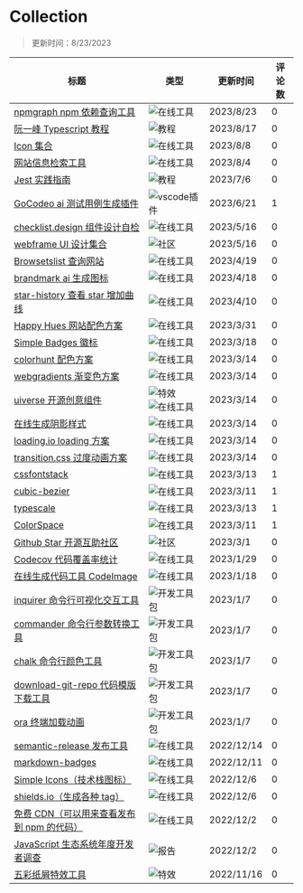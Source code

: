 # Collection

> 更新时间：8/23/2023

|标题|类型|更新时间|评论数|
|---|---|---|---|
|[npmgraph npm 依赖查询工具](https://github.com/mortal-cultivation-biography/awesome/issues/39)|![在线工具](https://img.shields.io/badge/-在线工具-f9d0c4)|2023/8/23|0|
|[阮一峰 Typescript 教程](https://github.com/mortal-cultivation-biography/awesome/issues/38)|![教程](https://img.shields.io/badge/-教程-c5def5)|2023/8/17|0|
|[Icon 集合](https://github.com/mortal-cultivation-biography/awesome/issues/37)|![在线工具](https://img.shields.io/badge/-在线工具-f9d0c4)|2023/8/8|0|
|[网站信息检索工具](https://github.com/mortal-cultivation-biography/awesome/issues/36)|![在线工具](https://img.shields.io/badge/-在线工具-f9d0c4)|2023/8/4|0|
|[Jest 实践指南](https://github.com/mortal-cultivation-biography/awesome/issues/35)|![教程](https://img.shields.io/badge/-教程-c5def5)|2023/7/6|0|
|[GoCodeo ai 测试用例生成插件](https://github.com/mortal-cultivation-biography/awesome/issues/34)|![vscode插件](https://img.shields.io/badge/-vscode插件-d4c5f9)|2023/6/21|1|
|[checklist.design 组件设计自检](https://github.com/mortal-cultivation-biography/awesome/issues/33)|![在线工具](https://img.shields.io/badge/-在线工具-f9d0c4)|2023/5/16|0|
|[webframe UI 设计集合](https://github.com/mortal-cultivation-biography/awesome/issues/32)|![社区](https://img.shields.io/badge/-社区-1d76db)|2023/5/16|0|
|[Browsetslist 查询网站](https://github.com/mortal-cultivation-biography/awesome/issues/31)|![在线工具](https://img.shields.io/badge/-在线工具-f9d0c4)|2023/4/19|0|
|[brandmark ai 生成图标](https://github.com/mortal-cultivation-biography/awesome/issues/30)|![在线工具](https://img.shields.io/badge/-在线工具-f9d0c4)|2023/4/18|0|
|[star-history 查看 star 增加曲线](https://github.com/mortal-cultivation-biography/awesome/issues/28)|![在线工具](https://img.shields.io/badge/-在线工具-f9d0c4)|2023/4/10|0|
|[Happy Hues 网站配色方案](https://github.com/mortal-cultivation-biography/awesome/issues/27)|![在线工具](https://img.shields.io/badge/-在线工具-f9d0c4)|2023/3/31|0|
|[Simple Badges 徽标](https://github.com/mortal-cultivation-biography/awesome/issues/26)|![在线工具](https://img.shields.io/badge/-在线工具-f9d0c4)|2023/3/18|0|
|[colorhunt 配色方案](https://github.com/mortal-cultivation-biography/awesome/issues/25)|![在线工具](https://img.shields.io/badge/-在线工具-f9d0c4)|2023/3/14|0|
|[webgradients 渐变色方案](https://github.com/mortal-cultivation-biography/awesome/issues/24)|![在线工具](https://img.shields.io/badge/-在线工具-f9d0c4)|2023/3/14|0|
|[uiverse 开源创意组件](https://github.com/mortal-cultivation-biography/awesome/issues/23)|![特效](https://img.shields.io/badge/-特效-e99695) ![在线工具](https://img.shields.io/badge/-在线工具-f9d0c4)|2023/3/14|0|
|[在线生成阴影样式](https://github.com/mortal-cultivation-biography/awesome/issues/22)|![在线工具](https://img.shields.io/badge/-在线工具-f9d0c4)|2023/3/14|0|
|[loading.io loading 方案](https://github.com/mortal-cultivation-biography/awesome/issues/21)|![在线工具](https://img.shields.io/badge/-在线工具-f9d0c4)|2023/3/14|0|
|[transition.css 过度动画方案](https://github.com/mortal-cultivation-biography/awesome/issues/20)|![在线工具](https://img.shields.io/badge/-在线工具-f9d0c4)|2023/3/14|0|
|[cssfontstack](https://github.com/mortal-cultivation-biography/awesome/issues/19)|![在线工具](https://img.shields.io/badge/-在线工具-f9d0c4)|2023/3/13|1|
|[cubic-bezier](https://github.com/mortal-cultivation-biography/awesome/issues/18)|![在线工具](https://img.shields.io/badge/-在线工具-f9d0c4)|2023/3/11|1|
|[typescale](https://github.com/mortal-cultivation-biography/awesome/issues/17)|![在线工具](https://img.shields.io/badge/-在线工具-f9d0c4)|2023/3/13|1|
|[ColorSpace](https://github.com/mortal-cultivation-biography/awesome/issues/16)|![在线工具](https://img.shields.io/badge/-在线工具-f9d0c4)|2023/3/11|1|
|[Github Star 开源互助社区](https://github.com/mortal-cultivation-biography/awesome/issues/15)|![社区](https://img.shields.io/badge/-社区-1d76db)|2023/3/1|0|
|[Codecov 代码覆盖率统计](https://github.com/mortal-cultivation-biography/awesome/issues/14)|![在线工具](https://img.shields.io/badge/-在线工具-f9d0c4)|2023/1/29|0|
|[在线生成代码工具 CodeImage](https://github.com/mortal-cultivation-biography/awesome/issues/13)|![在线工具](https://img.shields.io/badge/-在线工具-f9d0c4)|2023/1/18|0|
|[inquirer 命令行可视化交互工具](https://github.com/mortal-cultivation-biography/awesome/issues/12)|![开发工具包](https://img.shields.io/badge/-开发工具包-fbca04)|2023/1/7|0|
|[commander 命令行参数转换工具](https://github.com/mortal-cultivation-biography/awesome/issues/11)|![开发工具包](https://img.shields.io/badge/-开发工具包-fbca04)|2023/1/7|0|
|[chalk 命令行颜色工具](https://github.com/mortal-cultivation-biography/awesome/issues/10)|![开发工具包](https://img.shields.io/badge/-开发工具包-fbca04)|2023/1/7|0|
|[download-git-repo 代码模版下载工具](https://github.com/mortal-cultivation-biography/awesome/issues/9)|![开发工具包](https://img.shields.io/badge/-开发工具包-fbca04)|2023/1/7|0|
|[ora 终端加载动画](https://github.com/mortal-cultivation-biography/awesome/issues/8)|![开发工具包](https://img.shields.io/badge/-开发工具包-fbca04)|2023/1/7|0|
|[semantic-release 发布工具](https://github.com/mortal-cultivation-biography/awesome/issues/7)|![在线工具](https://img.shields.io/badge/-在线工具-f9d0c4)|2022/12/14|0|
|[markdown-badges](https://github.com/mortal-cultivation-biography/awesome/issues/6)|![在线工具](https://img.shields.io/badge/-在线工具-f9d0c4)|2022/12/11|0|
|[Simple Icons（技术栈图标）](https://github.com/mortal-cultivation-biography/awesome/issues/5)|![在线工具](https://img.shields.io/badge/-在线工具-f9d0c4)|2022/12/6|0|
|[shields.io（生成各种 tag）](https://github.com/mortal-cultivation-biography/awesome/issues/4)|![在线工具](https://img.shields.io/badge/-在线工具-f9d0c4)|2022/12/6|0|
|[免费 CDN（可以用来查看发布到 npm 的代码）](https://github.com/mortal-cultivation-biography/awesome/issues/3)|![在线工具](https://img.shields.io/badge/-在线工具-f9d0c4)|2022/12/2|0|
|[JavaScript 生态系统年度开发者调查](https://github.com/mortal-cultivation-biography/awesome/issues/2)|![报告](https://img.shields.io/badge/-报告-bfd4f2)|2022/12/2|0|
|[五彩纸屑特效工具](https://github.com/mortal-cultivation-biography/awesome/issues/1)|![特效](https://img.shields.io/badge/-特效-e99695)|2022/11/16|0|
